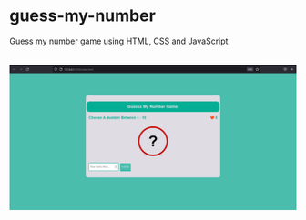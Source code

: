 # guess-my-number
Guess my number game using HTML, CSS and JavaScript
<br/> </br>  
<img src="./img/guessNumber.PNG" width="700px" alt="project screenshot"/>

